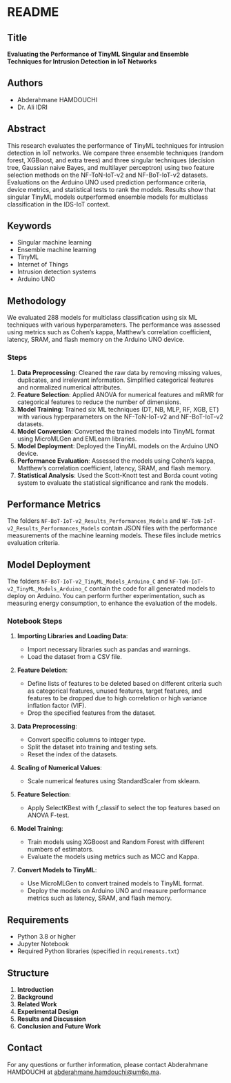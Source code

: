 # README

## Title
**Evaluating the Performance of TinyML Singular and Ensemble Techniques for Intrusion Detection in IoT Networks**

## Authors
- Abderahmane HAMDOUCHI
- Dr. Ali IDRI

## Abstract
This research evaluates the performance of TinyML techniques for intrusion detection in IoT networks. We compare three ensemble techniques (random forest, XGBoost, and extra trees) and three singular techniques (decision tree, Gaussian naive Bayes, and multilayer perceptron) using two feature selection methods on the NF-ToN-IoT-v2 and NF-BoT-IoT-v2 datasets. Evaluations on the Arduino UNO used prediction performance criteria, device metrics, and statistical tests to rank the models. Results show that singular TinyML models outperformed ensemble models for multiclass classification in the IDS-IoT context.

## Keywords
- Singular machine learning
- Ensemble machine learning
- TinyML
- Internet of Things
- Intrusion detection systems
- Arduino UNO



## Methodology
We evaluated 288 models for multiclass classification using six ML techniques with various hyperparameters. The performance was assessed using metrics such as Cohen’s kappa, Matthew’s correlation coefficient, latency, SRAM, and flash memory on the Arduino UNO device.
### Steps

1. **Data Preprocessing**: Cleaned the raw data by removing missing values, duplicates, and irrelevant information. Simplified categorical features and normalized numerical attributes.
2. **Feature Selection**: Applied ANOVA for numerical features and mRMR for categorical features to reduce the number of dimensions.
3. **Model Training**: Trained six ML techniques (DT, NB, MLP, RF, XGB, ET) with various hyperparameters on the NF-ToN-IoT-v2 and NF-BoT-IoT-v2 datasets.
4. **Model Conversion**: Converted the trained models into TinyML format using MicroMLGen and EMLearn libraries.
5. **Model Deployment**: Deployed the TinyML models on the Arduino UNO device.
6. **Performance Evaluation**: Assessed the models using Cohen’s kappa, Matthew’s correlation coefficient, latency, SRAM, and flash memory.
7. **Statistical Analysis**: Used the Scott-Knott test and Borda count voting system to evaluate the statistical significance and rank the models.


## Performance Metrics
The folders `NF-BoT-IoT-v2_Results_Performances_Models` and `NF-ToN-IoT-v2_Results_Performances_Models` contain JSON files with the performance measurements of the machine learning models. These files include metrics evaluation criteria.
## Model Deployment
The folders `NF-BoT-IoT-v2_TinyML_Models_Arduino_C` and `NF-ToN-IoT-v2_TinyML_Models_Arduino_C` contain the code for all generated models to deploy on Arduino. You can perform further experimentation, such as measuring energy consumption, to enhance the evaluation of the models.


### Notebook Steps
1. **Importing Libraries and Loading Data**:
    - Import necessary libraries such as pandas and warnings.
    - Load the dataset from a CSV file.

2. **Feature Deletion**:
    - Define lists of features to be deleted based on different criteria such as categorical features, unused features, target features, and features to be dropped due to high correlation or high variance inflation factor (VIF).
    - Drop the specified features from the dataset.

3. **Data Preprocessing**:
    - Convert specific columns to integer type.
    - Split the dataset into training and testing sets.
    - Reset the index of the datasets.

4. **Scaling of Numerical Values**:
    - Scale numerical features using StandardScaler from sklearn.

5. **Feature Selection**:
    - Apply SelectKBest with f_classif to select the top features based on ANOVA F-test.

6. **Model Training**:
    - Train models using XGBoost and Random Forest with different numbers of estimators.
    - Evaluate the models using metrics such as MCC and Kappa.

7. **Convert Models to TinyML**:
    - Use MicroMLGen to convert trained models to TinyML format.
    - Deploy the models on Arduino UNO and measure performance metrics such as latency, SRAM, and flash memory.


## Requirements
- Python 3.8 or higher
- Jupyter Notebook
- Required Python libraries (specified in `requirements.txt`)

## Structure
1. **Introduction**
2. **Background**
3. **Related Work**
4. **Experimental Design**
5. **Results and Discussion**
6. **Conclusion and Future Work**

## Contact
For any questions or further information, please contact Abderahmane HAMDOUCHI at abderahmane.hamdouchi@um6p.ma.
